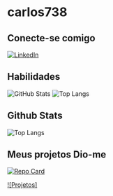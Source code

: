 # carlos738

## Conecte-se comigo
[![LinkedIn](https://img.shields.io/badge/LinkedIn-000?style=for-the-badge&logo=linkedin&logoColor=0E76A8)](https://www.linkedin.com/in/carlos738/)


## Habilidades
![GitHub Stats](https://github-readme-stats.vercel.app/api?username=carlos738&theme=transparent&bg_color=000&border_color=30A3DC&show_icons=true&icon_color=30A3DC&title_color=E94D5F&text_color=FFF)
![Top Langs](https://github-readme-stats-git-masterrstaa-rickstaa.vercel.app/api/top-langs/?username=carlos738&bg_color=000&border_color=30A3DC&title_color=E94D5F&text_color=FFF)

## Github Stats
![Top Langs](https://github-readme-stats-git-masterrstaa-rickstaa.vercel.app/api/top-langs/?username=carlos738&layout=compact&bg_color=000&border_color=30A3DC&title_color=E94D5F&text_color=FFF)

## Meus projetos Dio-me
[![Repo Card](https://github-readme-stats.vercel.app/api/pin/?username=carlos738&repo=SEUREPOSITORIO&bg_color=000&border_color=30A3DC&show_icons=true&icon_color=30A3DC&title_color=E94D5F&text_color=FFF)](https://github.com/carlos738/SEUREPOSITORIO)

[![Projetos]](https://github.com/carlos738/dio-lab-open-source)
